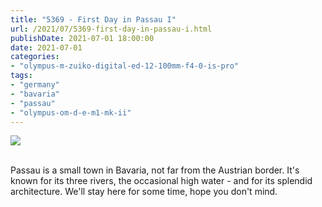 ```yaml
---
title: "5369 - First Day in Passau I"
url: /2021/07/5369-first-day-in-passau-i.html
publishDate: 2021-07-01 18:00:00
date: 2021-07-01
categories:
- "olympus-m-zuiko-digital-ed-12-100mm-f4-0-is-pro"
tags:
- "germany"
- "bavaria"
- "passau"
- "olympus-om-d-e-m1-mk-ii"
---
```

<div class="container">
<div class="center"><a target="_blank" href="https://d25zfm9zpd7gm5.cloudfront.net/1200x1200/2019/20190620_144817_lr.jpg"><img class="webfeedsFeaturedVisual" src="https://d25zfm9zpd7gm5.cloudfront.net/0600x0600/2019/20190620_144817_lr.jpg" /></a></div>
</div>
<br />

Passau is a small town in Bavaria, not far from the Austrian
border. It's known for its three rivers, the occasional high
water - and for its splendid architecture. We'll stay here
for some time, hope you don't mind.
